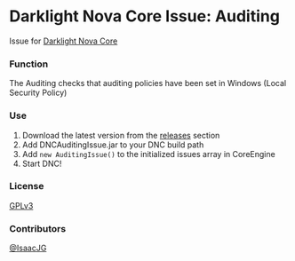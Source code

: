 Darklight Nova Core Issue: Auditing
====================================

Issue for [Darklight Nova Core](https://github.com/darklight-studios/darklight-nova-core)

### Function
The Auditing checks that auditing policies have been set in Windows (Local Security Policy)

### Use

1. Download the latest version from the [releases](https://github.com/darklight-studios/AuditingIssue/releases) section
2. Add DNCAuditingIssue.jar to your DNC build path
3. Add `new AuditingIssue()` to the initialized issues array in CoreEngine
4. Start DNC!

### License
[GPLv3](LICENSE)

### Contributors
[@IsaacJG](https://github.com/IsaacJG)